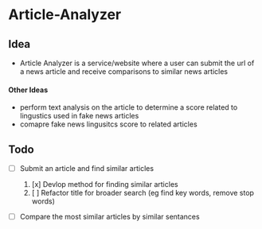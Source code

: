 # Article-Analyzer

## Idea

- Article Analyzer is a service/website where a user can submit
 the url of a news article and receive comparisons to similar news 
 articles 

#### Other Ideas
- perform text analysis on the article to determine a score related to lingustics used in fake news articles
- comapre fake news lingusitcs score to related articles 

## Todo

- [ ] Submit an article and find similar articles
    1. [x] Devlop method for finding similar articles
    2. [ ] Refactor title for broader search (eg find key words, remove stop  words)
- [ ] Compare the most similar articles by similar sentances

